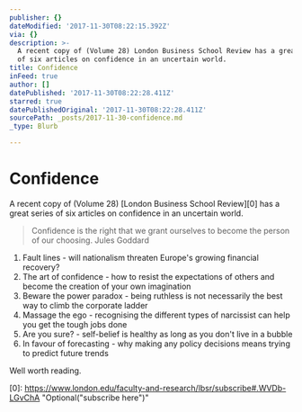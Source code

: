 ```yaml
---
publisher: {}
dateModified: '2017-11-30T08:22:15.392Z'
via: {}
description: >-
  A recent copy of (Volume 28) London Business School Review has a great series
  of six articles on confidence in an uncertain world.
title: Confidence
inFeed: true
author: []
datePublished: '2017-11-30T08:22:28.411Z'
starred: true
datePublishedOriginal: '2017-11-30T08:22:28.411Z'
sourcePath: _posts/2017-11-30-confidence.md
_type: Blurb

---
```

# Confidence

A recent copy of (Volume 28) [London Business School Review][0] has a great series of six articles on confidence in an uncertain world.

> Confidence is the right that we grant ourselves to become the person of our choosing. Jules Goddard

1. Fault lines - will nationalism threaten Europe's growing financial recovery?
2. The art of confidence - how to resist the expectations of others and become the creation of your own imagination
3. Beware the power paradox - being ruthless is not necessarily the best way to climb the corporate ladder
4. Massage the ego - recognising the different types of narcissist can help you get the tough jobs done
5. Are you sure? - self-belief is healthy as long as you don't live in a bubble
6. In favour of forecasting - why making any policy decisions means trying to predict future trends

Well worth reading.

[0]: https://www.london.edu/faculty-and-research/lbsr/subscribe#.WVDb-LGvChA "Optional("subscribe here")"